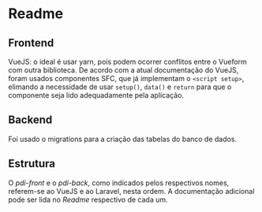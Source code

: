 # Readme  

## Frontend  

VueJS: o ideal é usar yarn, pois podem ocorrer conflitos entre o Vueform com outra biblioteca.
De acordo com a atual documentação do VueJS, foram usados componentes SFC, que já implementam o `<script setup>`, elimando a necessidade de usar `setup()`, `data()` e `return` para que o componente seja lido adequadamente pela aplicação.  

## Backend  

Foi usado o migrations para a criação das tabelas do banco de dados.  

## Estrutura  

O *pdi-front* e o *pdi-back*, como indicados pelos respectivos nomes, referem-se ao VueJS e ao Laravel, nesta ordem. A documentação adicional pode ser lida no *Readme* respectivo de cada um.

